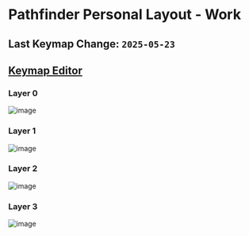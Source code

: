 # Pathfinder Personal Layout - Work

## Last Keymap Change: `2025-05-23`

## [Keymap Editor](https://nickcoutsos.github.io/keymap-editor/)

### Layer 0
![image](https://github.com/user-attachments/assets/b7ffb95b-8bc0-4e32-a8af-800afc76ae0c)

### Layer 1
![image](https://github.com/user-attachments/assets/789d5417-1322-4af3-9b15-759ee254fa53)

### Layer 2
![image](https://github.com/user-attachments/assets/3656f790-97ac-48da-8021-0b629f1ff5be)

### Layer 3
![image](https://github.com/user-attachments/assets/63be242d-0e27-4281-b04f-64308e3f70bf)
